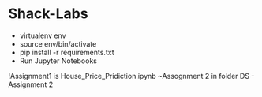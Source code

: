 # Shack-Labs

  - virtualenv env
  - source env/bin/activate
  - pip install -r requirements.txt
  - Run Jupyter Notebooks

!Assignment1 is House_Price_Pridiction.ipynb 
~Assognment 2 in folder DS - Assignment 2 
